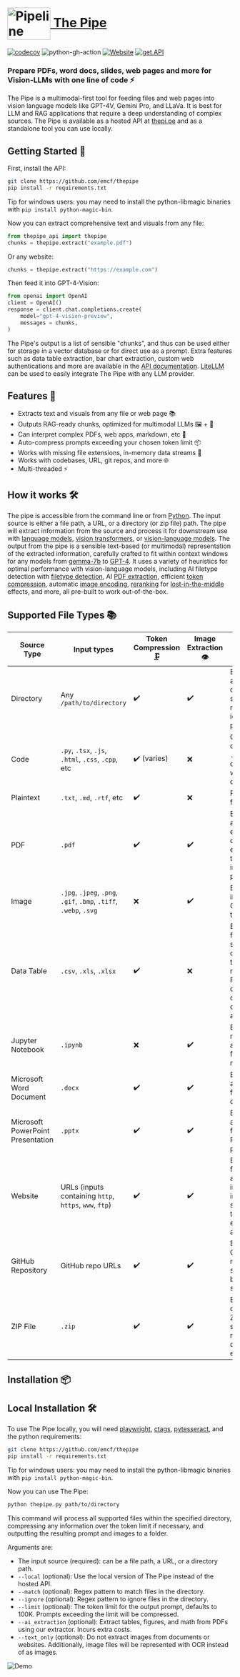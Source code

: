 # <a href="https://thepi.pe/"><img src="https://rpnutzemutbrumczwvue.supabase.co/storage/v1/object/public/assets/pipeline_small%20(1).png" alt="Pipeline Illustration" style="width:96px; height:72px; vertical-align:middle;"> The Pipe</a>
[![codecov](https://codecov.io/gh/emcf/thepipe/graph/badge.svg?token=OE7CUEFUL9)](https://codecov.io/gh/emcf/thepipe) ![python-gh-action](https://github.com/emcf/thepipe/actions/workflows/python-ci.yml/badge.svg) <a href="https://thepi.pe/">![Website](https://img.shields.io/website?url=https%3A%2F%2Fthepipe.up.railway.app%2F&label=API%20status)</a> <a href="https://thepi.pe/">![get API](https://img.shields.io/badge/API-Apply%20here-blue)</a>

### Prepare PDFs, word docs, slides, web pages and more for Vision-LLMs with one line of code ⚡

The Pipe is a multimodal-first tool for feeding files and web pages into vision language models like GPT-4V, Gemini Pro, and LLaVa. It is best for LLM and RAG applications that require a deep understanding of complex sources. The Pipe is available as a hosted API at [thepi.pe](https://thepi.pe) and as a standalone tool you can use locally.

## Getting Started 🚀

First, install the API:
```bash
git clone https://github.com/emcf/thepipe
pip install -r requirements.txt
```

Tip for windows users: you may need to install the python-libmagic binaries with `pip install python-magic-bin`.

Now you can extract comprehensive text and visuals from any file:
```python
from thepipe_api import thepipe
chunks = thepipe.extract("example.pdf")
```
Or any website:
```python
chunks = thepipe.extract("https://example.com")
```
Then feed it into GPT-4-Vision:
```python
from openai import OpenAI
client = OpenAI()
response = client.chat.completions.create(
    model="gpt-4-vision-preview",
    messages = chunks,
)
```
The Pipe's output is a list of sensible "chunks", and thus can be used either for storage in a vector database or for direct use as a prompt. Extra features such as data table extraction, bar chart extraction, custom web authentications and more are available in the [API documentation](https://thepi.pe/docs). [LiteLLM](https://github.com/BerriAI/litellm) can be used to easily integrate The Pipe with any LLM provider.

## Features 🌟

- Extracts text and visuals from any file or web page 📚
- Outputs RAG-ready chunks, optimized for multimodal LLMs 🖼️ + 💬
- Can interpret complex PDFs, web apps, markdown, etc 🧠
- Auto-compress prompts exceeding your chosen token limit 📦
- Works with missing file extensions, in-memory data streams 💾
- Works with codebases, URL, git repos, and more 🌐
- Multi-threaded ⚡️

##  How it works 🛠️

The pipe is accessible from the command line or from [Python](https://www.python.org/downloads/). The input source is either a file path, a URL, or a directory (or zip file) path. The pipe will extract information from the source and process it for downstream use with [language models](https://en.wikipedia.org/wiki/Large_language_model), [vision transformers](https://en.wikipedia.org/wiki/Vision_transformer), or [vision-language models](https://arxiv.org/abs/2304.00685). The output from the pipe is a sensible text-based (or multimodal) representation of the extracted information, carefully crafted to fit within context windows for any models from [gemma-7b](https://huggingface.co/google/gemma-7b) to [GPT-4](https://openai.com/gpt-4). It uses a variety of heuristics for optimal performance with vision-language models, including AI filetype detection with [filetype detection](https://opensource.googleblog.com/2024/02/magika-ai-powered-fast-and-efficient-file-type-identification.html), AI [PDF extraction](thepi.pe/docs), efficient [token compression](https://arxiv.org/abs/2403.12968), automatic [image encoding](https://en.wikipedia.org/wiki/Base64), [reranking](https://arxiv.org/abs/2310.06839) for [lost-in-the-middle](https://arxiv.org/abs/2307.03172) effects, and more, all pre-built to work out-of-the-box.

## Supported File Types 📚

| Source Type                           | Input types        | Token Compression 🗜️ | Image Extraction 👁️ | Notes 📌                                                  |
|---------------------------------------|------------------------------------------|-------------------|------------------|---------------------------------------------------------|
| Directory                             | Any `/path/to/directory`                 | ✔️               | ✔️               | Extracts from all files in directory, supports match and ignore patterns |
| Code                                  | `.py`, `.tsx`, `.js`, `.html`, `.css`, `.cpp`, etc | ✔️ (varies)   | ❌               | Combines all code files. `.c`, `.cpp`, `.py` are compressible with ctags, others are not |
| Plaintext                             | `.txt`, `.md`, `.rtf`, etc               | ✔️               | ❌               | Regular text files                                                      |
| PDF                                   | `.pdf`                                  | ✔️               | ✔️    | Extracts text and images of each page; can use AI for extraction of table data and  images within pages |
| Image                                 | `.jpg`, `.jpeg`, `.png`, `.gif`, `.bmp`, `.tiff`, `.webp`, `.svg` | ❌                | ✔️              | Extracts images, uses OCR if text_only                        |
| Data Table                           | `.csv`, `.xls`, `.xlsx`             | ✔️                | ❌               | Extracts data from spreadsheets; converts to text representation. For very large datasets, will only extract column names and types         |
| Jupyter Notebook                      | `.ipynb`                                | ❌               | ✔️               | Extracts code, markdown, and images from Jupyter notebooks                                  |
| Microsoft Word Document               | `.docx`                                 | ✔️               | ✔️               | Extracts text and images from Word documents                                        |
| Microsoft PowerPoint Presentation     | `.pptx`                                 | ✔️               | ✔️               | Extracts text and images from PowerPoint presentations                              |
| Website                               | URLs (inputs containing `http`, `https`, `www`, `ftp`)             | ✔️                | ✔️    | Extracts text from web page along with image (or images if scrollable); text-only extraction available          |
| GitHub Repository                     | GitHub repo URLs                         | ✔️               | ✔️                | Extracts from GitHub repositories; supports branch specification         |
| ZIP File                              | `.zip`                                  | ✔️               | ✔️                | Extracts contents of ZIP files; supports nested directory extraction     |

## Installation 📦

## Local Installation 🛠️

To use The Pipe locally, you will need [playwright](https://github.com/microsoft/playwright), [ctags](https://github.com/universal-ctags/), [pytesseract](https://github.com/h/pytesseract), and the python requirements:

```bash
git clone https://github.com/emcf/thepipe
pip install -r requirements.txt
```

Tip for windows users: you may need to install the python-libmagic binaries with `pip install python-magic-bin`.

Now you can use The Pipe:
```bash
python thepipe.py path/to/directory
```

This command will process all supported files within the specified directory, compressing any information over the token limit if necessary, and outputting the resulting prompt and images to a folder.

Arguments are:
- The input source (required): can be a file path, a URL, or a directory path.
- `--local` (optional): Use the local version of The Pipe instead of the hosted API.
- `--match` (optional): Regex pattern to match files in the directory.
- `--ignore` (optional): Regex pattern to ignore files in the directory.
- `--limit` (optional): The token limit for the output prompt, defaults to 100K. Prompts exceeding the limit will be compressed.
- `--ai_extraction` (optional): Extract tables, figures, and math from PDFs using our extractor. Incurs extra costs.
- `--text_only` (optional): Do not extract images from documents or websites. Additionally, image files will be represented with OCR instead of as images.

![Demo](https://ngrdaaykhfrmtpodlakn.supabase.co/storage/v1/object/public/assets/demo.gif?t=2024-03-24T19%3A13%3A46.695Z)

